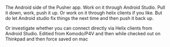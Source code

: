 The Android side of the Pusher app.  Work on it through Android Studio.  Pull it
down, work, push it up.  Or work on it through helix clients if you like.  But 
do let Android studio fix things the next time and then push it back up.

Or investigate whether you can connect directly via Helix clients from Android
Studio. Editied from Komodo/P4V and then while checked out on Thinkpad and then force saved on mac